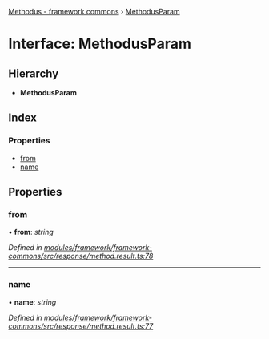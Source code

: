 [Methodus - framework commons](../globals.md) › [MethodusParam](modules/framework/common/methodusparam.md)

# Interface: MethodusParam

## Hierarchy

* **MethodusParam**

## Index

### Properties

* [from](#from)
* [name](#name)

## Properties

###  from

• **from**: *string*

*Defined in [modules/framework/framework-commons/src/response/method.result.ts:78](#L78)*

___

###  name

• **name**: *string*

*Defined in [modules/framework/framework-commons/src/response/method.result.ts:77](#L77)*

